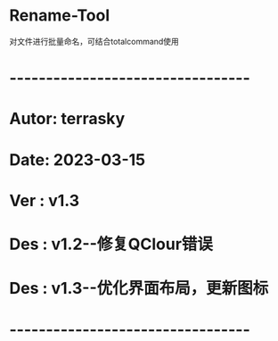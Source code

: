 # Rename-Tool
对文件进行批量命名，可结合totalcommand使用
# ---------------------------------
# Autor:             terrasky
# Date:              2023-03-15
# Ver :              v1.3
# Des :              v1.2--修复QClour错误
# Des :              v1.3--优化界面布局，更新图标
# ---------------------------------
